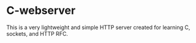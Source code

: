 # C-webserver
This is a very lightweight and simple HTTP server created for learning C, sockets, and HTTP RFC.
